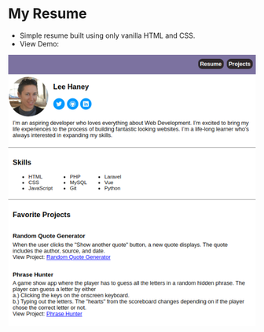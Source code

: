 # My Resume
- Simple resume built using only vanilla HTML and CSS.
- View Demo: 

![My Resume](images/resume.png)
